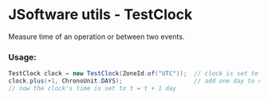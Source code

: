 # JSoftware utils - TestClock

Measure time of an operation or between two events.

### Usage:
```java
TestClock clock = new TestClock(ZoneId.of("UTC"));  // clock is set to t=now and will not change utils you do it.
clock.plus(+1, ChronoUnit.DAYS);                    // add one day to clock's time
// now the clock's time is set to t = t + 1 day
```
